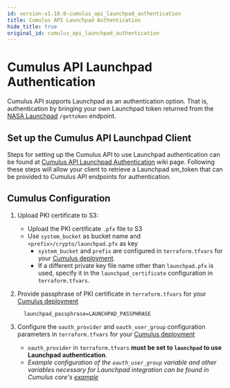 ```yaml
---
id: version-v1.18.0-cumulus_api_launchpad_authentication
title: Cumulus API Launchpad Authentication
hide_title: true
original_id: cumulus_api_launchpad_authentication
---
```


# Cumulus API Launchpad Authentication

Cumulus API supports Launchpad as an authentication option. That is, authentication by bringing your own Launchpad token returned from the [NASA Launchpad](https://www.nasa.gov/offices/ocio/launchpad_faq.html) `/gettoken` endpoint.

## Set up the Cumulus API Launchpad Client

Steps for setting up the Cumulus API to use Launchpad authentication can be found at [Cumulus API Launchpad Authentication](https://wiki.earthdata.nasa.gov/display/CUMULUS/Cumulus+API+with+Launchpad+Authentication) wiki page.  Following these steps will allow your client to retrieve a Launchpad sm_token that can be provided to Cumulus API endpoints for authentication.

## Cumulus Configuration

1. Upload PKI certificate to S3:

    - Upload the PKI certificate `.pfx` file to S3
    - Use `system_bucket` as bucket name and `<prefix>/crypto/launchpad.pfx` as key
      - `system_bucket` and `prefix` are configured in `terraform.tfvars` for your [Cumulus deployment](../deployment/README.md#configure-and-deploy-the-cumulus-tf-root-module).
      - If a different private key file name other than `launchpad.pfx` is used, specify it in the `launchpad_certificate` configuration in `terraform.tfvars`.

2. Provide passphrase of PKI certificate in `terraform.tfvars` for your [Cumulus deployment](../deployment/README.md#configure-and-deploy-the-cumulus-tf-root-module)

    ```text
      launchpad_passphrase=LAUNCHPAD_PASSPHRASE
    ```

3. Configure the `oauth_provider` and `oauth_user_group` configuration parameters in `terraform.tfvars` for your [Cumulus deployment](../deployment/README.md#configure-and-deploy-the-cumulus-tf-root-module)

    - `oauth_provider` in `terraform.tfvars` **must be set to `launchpad` to use Launchpad authentication**.
    - _Example configuration of the `oauth_user_group` variable and other variables necessary for Launchpad integration can be found in Cumulus core's [example](https://github.com/nasa/cumulus/blob/master/example/deployments/sandbox.tfvars)_
